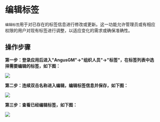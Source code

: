编辑标签
===

`编辑标签`用于对已存在的标签信息进行修改或更新。这一功能允许管理员或有相应权限的用户对现有标签进行调整，以适应变化的需求或确保准确性。

## 操作步骤

**第一步：登录应用后进入"AngusGM"->"组织人员"->"标签"，在标签列表中选择需要编辑的标签，如下图：**

![](https://bj-c1-prod-files.xcan.cloud/storage/pubapi/v1/file/tag-edit.png?fid=207887511026925747&fpt=FT8lozRvV9tXdCR3DF9wZaShjJAf9zBBgGwgNjdq)

**第二步：连续双击名称进入编辑，编辑标签信息并保存，如下图：**

![](https://bj-c1-prod-files.xcan.cloud/storage/pubapi/v1/file/tag-editinfo.png?fid=207887511026925749&fpt=4TEHCdmYKJGko4MZ3dF5rcweioCP5lyZxVM7G4if)

**第三步：查看已经编辑标签，如下图：**

![](https://bj-c1-prod-files.xcan.cloud/storage/pubapi/v1/file/tag-editlist.png?fid=207887511026925751&fpt=GAvSBzeHeOue4elFK6lTOjaJwxVHfcgTvk5TdV55)


